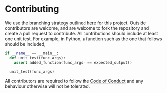 # Contributing

We use the branching strategy outlined [here](http://nvie.com/posts/a-successful-git-branching-model/) for this project. Outside contributors are welcome,
and are welcome to fork the repository and create a pull request to contribute. All contributions should include at least one unit test. For example, in Python, a
function such as the one that follows should be included,

```Python
if __name__ == __main__:
  def unit_test(func_args):
    assert added_function(func_args) == expected_output()

  unit_test(func_args)
```

All contributors are required to follow the [Code of Conduct](CONDUCT.md) and any behaviour otherwise will not be tolerated.
